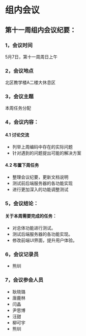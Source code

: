 # 组内会议

## 第十一周组内会议纪要：


### 1，会议时间

5月7日，第十一周周日上午

### 2，会议地点

北区教学楼A二楼大休息区

### 3，会议主题

本周任务分配

### 4，会议内容：

#### 4.1 讨论交流

+ 列举上周编码中存在的实际问题
+ 针对遇到的问题提出可能的解决方案

#### 4.2 布置下周任务

+ 整理会议纪要，更新文档说明
+ 测试前后端服务器的各功能实现
+ 进行更加深入的功能调整测试
  

### 5，会议结论：

#### 关于本周需要完成的任务：

+ 对总体功能进行测试。
+ 测试后端服务器的各功能实现。
+ 修改前端UI界面，提升用户体验。

### 6，会议记录员

- 熊圳

### 7，会议参会人员

- 耿晓璐
- 唐鹿林
- 闫晶
- 尹思博
- 汪甜
- 柳可宇
- 熊圳




